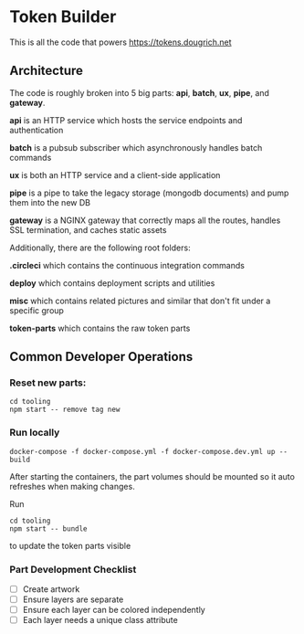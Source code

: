 # Token Builder

This is all the code that powers https://tokens.dougrich.net

## Architecture

The code is roughly broken into 5 big parts: __api__, __batch__, __ux__, __pipe__, and __gateway__.

__api__ is an HTTP service which hosts the service endpoints and authentication

__batch__ is a pubsub subscriber which asynchronously handles batch commands

__ux__ is both an HTTP service and a client-side application

__pipe__ is a pipe to take the legacy storage (mongodb documents) and pump them into the new DB

__gateway__ is a NGINX gateway that correctly maps all the routes, handles SSL termination, and caches static assets

Additionally, there are the following root folders:

__.circleci__ which contains the continuous integration commands

__deploy__ which contains deployment scripts and utilities

__misc__ which contains related pictures and similar that don't fit under a specific group

__token-parts__ which contains the raw token parts

## Common Developer Operations

### Reset new parts:

```
cd tooling
npm start -- remove tag new
```

### Run locally

```
docker-compose -f docker-compose.yml -f docker-compose.dev.yml up --build
```

After starting the containers, the part volumes should be mounted so it auto refreshes when making changes.

Run

```
cd tooling
npm start -- bundle
```

to update the token parts visible

### Part Development Checklist

- [ ] Create artwork
- [ ] Ensure layers are separate
- [ ] Ensure each layer can be colored independently
- [ ] Each layer needs a unique class attribute